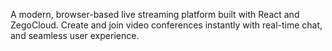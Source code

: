 A modern, browser-based live streaming platform built with React and ZegoCloud. Create and join video conferences instantly with real-time chat, and seamless user experience.
